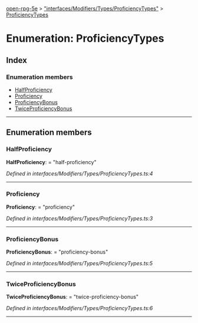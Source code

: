 [open-rpg-5e](../README.md) > ["interfaces/Modifiers/Types/ProficiencyTypes"](../modules/_interfaces_modifiers_types_proficiencytypes_.md) > [ProficiencyTypes](../enums/_interfaces_modifiers_types_proficiencytypes_.proficiencytypes.md)

# Enumeration: ProficiencyTypes

## Index

### Enumeration members

* [HalfProficiency](_interfaces_modifiers_types_proficiencytypes_.proficiencytypes.md#halfproficiency)
* [Proficiency](_interfaces_modifiers_types_proficiencytypes_.proficiencytypes.md#proficiency)
* [ProficiencyBonus](_interfaces_modifiers_types_proficiencytypes_.proficiencytypes.md#proficiencybonus)
* [TwiceProficiencyBonus](_interfaces_modifiers_types_proficiencytypes_.proficiencytypes.md#twiceproficiencybonus)

---

## Enumeration members

<a id="halfproficiency"></a>

###  HalfProficiency

**HalfProficiency**:  = "half-proficiency"

*Defined in interfaces/Modifiers/Types/ProficiencyTypes.ts:4*

___
<a id="proficiency"></a>

###  Proficiency

**Proficiency**:  = "proficiency"

*Defined in interfaces/Modifiers/Types/ProficiencyTypes.ts:3*

___
<a id="proficiencybonus"></a>

###  ProficiencyBonus

**ProficiencyBonus**:  = "proficiency-bonus"

*Defined in interfaces/Modifiers/Types/ProficiencyTypes.ts:5*

___
<a id="twiceproficiencybonus"></a>

###  TwiceProficiencyBonus

**TwiceProficiencyBonus**:  = "twice-proficiency-bonus"

*Defined in interfaces/Modifiers/Types/ProficiencyTypes.ts:6*

___

